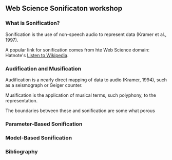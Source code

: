 ## Web Science Sonificaton workshop

### What is Sonification?

Sonification is the use of non-speech audio to represent data (Kramer et al., 1997). 

A popular link for sonification comes from hte Web Science domain: Hatnote's [Listen to Wikipedia](http://listen.hatnote.com/). 

### Audification and Musification

Audification is a nearly direct mapping of data to audio (Kramer, 1994), such as a seismograph or Geiger counter. 

Musification is the application of musical terms, such polyphony, to the representation. 

The boundaries between these and sonification are some what porous 

### Parameter-Based Sonification

### Model-Based Sonification


### Bibliography
